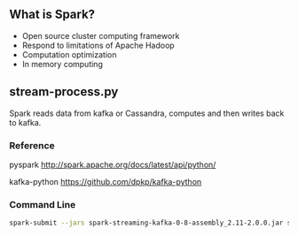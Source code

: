 ## What is Spark?
- Open source cluster computing framework
- Respond to limitations of Apache Hadoop
- Computation optimization
- In memory computing

## stream-process.py
Spark reads data from kafka or Cassandra, computes and then writes back to kafka.

### Reference
pyspark         http://spark.apache.org/docs/latest/api/python/

kafka-python    https://github.com/dpkp/kafka-python


### Command Line
```sh
spark-submit --jars spark-streaming-kafka-0-8-assembly_2.11-2.0.0.jar stream-processing.py stock-analyzer average-stock-price 192.168.99.100:9092
```
